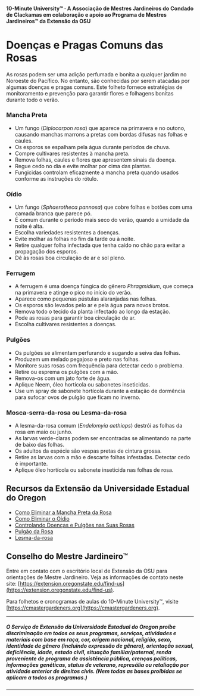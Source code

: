#### 10-Minute University™ · A Associação de Mestres Jardineiros do Condado de Clackamas em colaboração e apoio ao Programa de Mestres Jardineiros™ da Extensão da OSU

# Doenças e Pragas Comuns das Rosas

As rosas podem ser uma adição perfumada e bonita a qualquer jardim no Noroeste do Pacífico. No entanto, são conhecidas por serem atacadas por algumas doenças e pragas comuns. Este folheto fornece estratégias de monitoramento e prevenção para garantir flores e folhagens bonitas durante todo o verão.

### Mancha Preta

- Um fungo (*Diplocarpon rosa*) que aparece na primavera e no outono, causando manchas marrons a pretas com bordas difusas nas folhas e caules.
- Os esporos se espalham pela água durante períodos de chuva.
- Compre cultivares resistentes à mancha preta.
- Remova folhas, caules e flores que apresentem sinais da doença.
- Regue cedo no dia e evite molhar por cima das plantas.
- Fungicidas controlam eficazmente a mancha preta quando usados conforme as instruções do rótulo.

### Oídio

- Um fungo (*Sphaerotheca pannosa*) que cobre folhas e botões com uma camada branca que parece pó.
- É comum durante o período mais seco do verão, quando a umidade da noite é alta.
- Escolha variedades resistentes a doenças.
- Evite molhar as folhas no fim da tarde ou à noite.
- Retire qualquer folha infectada que tenha caído no chão para evitar a propagação dos esporos.
- Dê às rosas boa circulação de ar e sol pleno.

### Ferrugem

- A ferrugem é uma doença fúngica do gênero *Phragmidium*, que começa na primavera e atinge o pico no início do verão.
- Aparece como pequenas pústulas alaranjadas nas folhas.
- Os esporos são levados pelo ar e pela água para novos brotos.
- Remova todo o tecido da planta infectado ao longo da estação.
- Pode as rosas para garantir boa circulação de ar.
- Escolha cultivares resistentes a doenças.

### Pulgões

- Os pulgões se alimentam perfurando e sugando a seiva das folhas.
- Produzem um melado pegajoso e preto nas folhas.
- Monitore suas rosas com frequência para detectar cedo o problema.
- Retire ou esprema os pulgões com a mão.
- Remova-os com um jato forte de água.
- Aplique Neem, óleo hortícola ou sabonetes inseticidas.
- Use um spray de sabonete hortícola durante a estação de dormência para sufocar ovos de pulgão que ficam no inverno.

### Mosca-serra-da-rosa ou Lesma-da-rosa

- A lesma-da-rosa comum (*Endelomyia aethiops*) destrói as folhas da rosa em maio ou junho.
- As larvas verde-claras podem ser encontradas se alimentando na parte de baixo das folhas.
- Os adultos da espécie são vespas pretas de cintura grossa.
- Retire as larvas com a mão e descarte folhas infestadas. Detectar cedo é importante.
- Aplique óleo hortícola ou sabonete inseticida nas folhas de rosa.

## Recursos da Extensão da Universidade Estadual do Oregon

- [Como Eliminar a Mancha Preta da Rosa](https://solvepestproblems.oregonstate.edu/plant-problems/roses/black-spot)
- [Como Eliminar o Oídio](https://solvepestproblems.oregonstate.edu/plant-problems/roses/powdery-mildew)
- [Controlando Doenças e Pulgões nas Suas Rosas](https://extension.oregonstate.edu/catalog/pub/ec-1520-controlling-diseases-aphids-your-roses)
- [Pulgão da Rosa](https://solvepestproblems.oregonstate.edu/plant-problems/rose/aphid)
- [Lesma-da-rosa](https://agsci.oregonstate.edu/nurspest/insects/roseslug)

## Conselho do Mestre Jardineiro™

Entre em contato com o escritório local de Extensão da OSU para orientações de Mestre Jardineiro. Veja as informações de contato neste site: [https://extension.oregonstate.edu/find-us](https://extension.oregonstate.edu/find-us).

Para folhetos e cronogramas de aulas do 10-Minute University™, visite [https://cmastergardeners.org](https://cmastergardeners.org).

---

##### O Serviço de Extensão da Universidade Estadual do Oregon proíbe discriminação em todos os seus programas, serviços, atividades e materiais com base em raça, cor, origem nacional, religião, sexo, identidade de gênero (incluindo expressão de gênero), orientação sexual, deficiência, idade, estado civil, situação familiar/paternal, renda proveniente de programa de assistência pública, crenças políticas, informações genéticas, status de veterano, represália ou retaliação por atividade anterior de direitos civis. (Nem todas as bases proibidas se aplicam a todos os programas.)
---